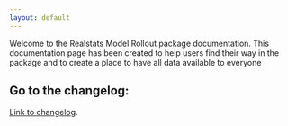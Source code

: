 ```yaml
---
layout: default
---
```


Welcome to the Realstats Model Rollout package documentation. This documentation page has been created to help users find their way in the package and to create a place to have all data available to everyone

## Go to the changelog:
[Link to changelog](./changelog).



